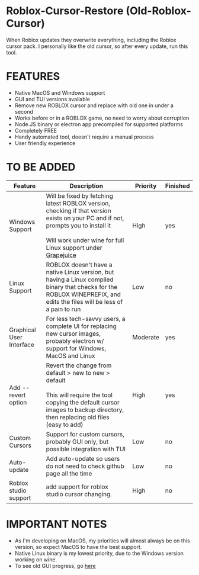 # Roblox-Cursor-Restore (Old-Roblox-Cursor)

When Roblox updates they overwrite everything, including the Roblox cursor pack. I personally like the old cursor, so after every update, run this tool.

# FEATURES

- Native MacOS and Windows support
- GUI and TUI versions available
- Remove new ROBLOX cursor and replace with old one in under a second
- Works before or in a ROBLOX game, no need to worry about corruption
- Node.JS binary or electron app precompiled for supported platforms
- Completely FREE
- Handy automated tool, doesn't require a manual process
- User friendly experience


# TO BE ADDED

| Feature                  | Description                                                                                                                                                                                                                                       | Priority | Finished |
|--------------------------|---------------------------------------------------------------------------------------------------------------------------------------------------------------------------------------------------------------------------------------------------|----------|----------|
| Windows Support          | Will be fixed by fetching latest ROBLOX version, checking if that version exists on your PC and if not, prompts you to install it<br><br>Will work under wine for full Linux support under [Grapejuice](https://gitlab.com/brinkervii/grapejuice) | High     | yes       |
| Linux Support            | ROBLOX doesn't have a native Linux version, but having a Linux compiled binary that checks for the ROBLOX WINEPREFIX, and edits the files will be less of a pain to run                                                                           | Low      | no       |
| Graphical User Interface | For less tech-savvy users, a complete UI for replacing new cursor images, probably electron w/ support for Windows, MacOS and Linux                                                                                                               | Moderate | yes       |
| Add --revert option      | Revert the change from default > new to new > default<br><br>This will require the tool copying the default cursor images to backup directory, then replacing old files (easy to add)                                                             | High     | yes       |
| Custom Cursors           | Support for custom cursors, probably GUI only, but possible integration with TUI                                                                                                                                                                  | Low      | no       |
| Auto-update              | Add auto-update so users do not need to check github page all the time                                                                                                                                                                            | Low      | no       |
| Roblox studio support           | add support for roblox studio cursor changing.                                                                                                                                                                  | High      | no       |

# IMPORTANT NOTES

- As I'm developing on MacOS, my priorities will almost always be on this version, so expect MacOS to have the best support.
- Native Linux binary is my lowest priority, due to the Windows version working on wine.
- To see old GUI progress, go [here](https://github.com/Link2Linc/Old-Roblox-Cursor-GUI)

